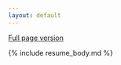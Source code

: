 ```yaml
---
layout: default
---
```


<span class="right-align">
	<a href="/resume_full.html">Full page version</a>
</span>

{% include resume_body.md %}
